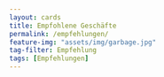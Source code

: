 ```yaml
---
layout: cards
title: Empfohlene Geschäfte
permalink: /empfehlungen/
feature-img: "assets/img/garbage.jpg"
tag-filter: Empfehlung
tags: [Empfehlungen]
---
```

